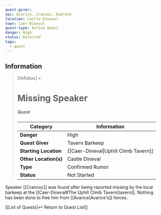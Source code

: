 ```yaml
---
quest-giver: 
npc: Avarice, Crannoc, Kadroth
location: Castle Dineval
town: Caer-Dineval
quest-type: Active Quest
danger: High
status: Deferred
tags:
  - quest
---
```


## Information
> [!infobox] +
> # Missing Speaker
> ##### Quest
> | Category | Information |
> | ---- | ---- |
> | **Danger** | High |
> | **Quest Giver** | Tavern Barkeep |
> | **Starting Location** | [[Caer-Dineval\|Uphill Climb Tavern]] |
> | **Other Location(s)** | Castle Dineval |
> | **Type** | Confirmed Rumor |
> | **Status** | Not Started |

Speaker [[Crannoc]] was found after being reported missing by the local barkeep at the [[Caer-Dineval#The Uphill Climb Tavern|tavern]]. Nothing has been done to free him from [[Avarice|Avarice's]] forces.

[[List of Quests|↩️ Return to Quest List]]
